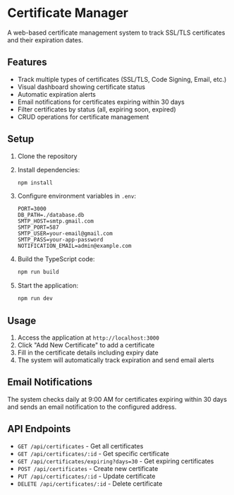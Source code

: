 # Certificate Manager

A web-based certificate management system to track SSL/TLS certificates and their expiration dates.

## Features

- Track multiple types of certificates (SSL/TLS, Code Signing, Email, etc.)
- Visual dashboard showing certificate status
- Automatic expiration alerts
- Email notifications for certificates expiring within 30 days
- Filter certificates by status (all, expiring soon, expired)
- CRUD operations for certificate management

## Setup

1. Clone the repository
2. Install dependencies:
   ```bash
   npm install
   ```

3. Configure environment variables in `.env`:
   ```
   PORT=3000
   DB_PATH=./database.db
   SMTP_HOST=smtp.gmail.com
   SMTP_PORT=587
   SMTP_USER=your-email@gmail.com
   SMTP_PASS=your-app-password
   NOTIFICATION_EMAIL=admin@example.com
   ```

4. Build the TypeScript code:
   ```bash
   npm run build
   ```

5. Start the application:
   ```bash
   npm run dev
   ```

## Usage

1. Access the application at `http://localhost:3000`
2. Click "Add New Certificate" to add a certificate
3. Fill in the certificate details including expiry date
4. The system will automatically track expiration and send email alerts

## Email Notifications

The system checks daily at 9:00 AM for certificates expiring within 30 days and sends an email notification to the configured address.

## API Endpoints

- `GET /api/certificates` - Get all certificates
- `GET /api/certificates/:id` - Get specific certificate
- `GET /api/certificates/expiring?days=30` - Get expiring certificates
- `POST /api/certificates` - Create new certificate
- `PUT /api/certificates/:id` - Update certificate
- `DELETE /api/certificates/:id` - Delete certificate